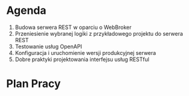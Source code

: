 # Agenda

1. Budowa serwera REST w oparciu o WebBroker
2. Przeniesienie wybranej logiki z przykładowego projektu do serwera REST
3. Testowanie usług OpenAPI
4. Konfiguracja i uruchomienie wersji produkcyjnej serwera
5. Dobre praktyki projektowania interfejsu usług RESTful

# Plan Pracy
